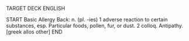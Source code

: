 TARGET DECK
ENGLISH

START
Basic
Allergy
Back: n. (pl. -ies) 1 adverse reaction to certain substances, esp. Particular foods, pollen, fur, or dust. 2 colloq. Antipathy. [greek allos other]
END
